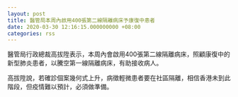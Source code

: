 ```yaml
---
layout: post
title: 醫管局本周內啟用400張第二線隔離病床予康復中患者
date: 2020-03-30 12:16:15.000000000 +08:00
categories: rss
---
```


醫管局行政總裁高拔陞表示，本周內會啟用400張第二線隔離病床，照顧康復中的新型肺炎患者，以騰空第一線隔離病床，有助接收病人。

高拔陞說，若確診個案幾何式上升，病徵輕微患者要在社區隔離，相信香港未到此階段，但疫情難以預計，必須做準備。

